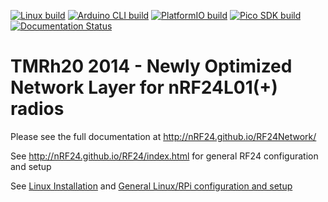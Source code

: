 <!-- markdownlint-disable MD041 MD034 -->
[![Linux build](https://github.com/nRF24/RF24Network/actions/workflows/build_linux.yml/badge.svg)](https://github.com/nRF24/RF24Network/actions/workflows/build_linux.yml)
[![Arduino CLI build](https://github.com/nRF24/RF24Network/actions/workflows/build_arduino.yml/badge.svg)](https://github.com/nRF24/RF24Network/actions/workflows/build_arduino.yml)
[![PlatformIO build](https://github.com/nRF24/RF24Network/actions/workflows/build_platformIO.yml/badge.svg)](https://github.com/nRF24/RF24Network/actions/workflows/build_platformIO.yml)
[![Pico SDK build](https://github.com/nRF24/RF24Network/actions/workflows/build_rp2xxx.yml/badge.svg)](https://github.com/nRF24/RF24Network/actions/workflows/build_rp2xxx.yml)
[![Documentation Status](https://readthedocs.org/projects/rf24network/badge/?version=latest)](https://rf24network.readthedocs.io/en/latest/?badge=latest)

# TMRh20 2014 - Newly Optimized Network Layer for nRF24L01(+) radios

Please see the full documentation at http://nRF24.github.io/RF24Network/

See http://nRF24.github.io/RF24/index.html for general RF24 configuration and setup

See [Linux Installation](http://nRF24.github.io/RF24/md_docs_linux_install.html) and [General Linux/RPi configuration and setup](http://nRF24.github.io/RF24/md_docs_rpi_general.html)
